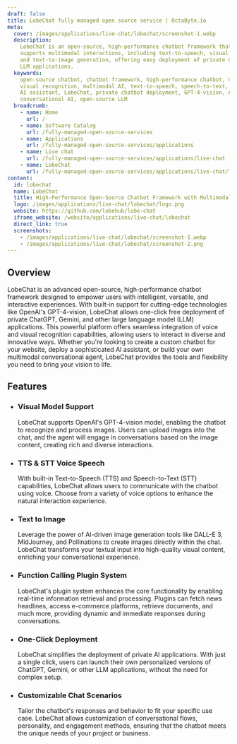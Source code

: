 ```yaml
---
draft: false
title: LobeChat fully managed open source service | OctaByte.io
meta:
  cover: /images/applications/live-chat/lobechat/screenshot-1.webp
  description:
    LobeChat is an open-source, high-performance chatbot framework that
    supports multimodal interactions, including text-to-speech, visual recognition,
    and text-to-image generation, offering easy deployment of private ChatGPT and
    LLM applications.
  keywords:
    open-source chatbot, chatbot framework, high-performance chatbot, ChatGPT,
    visual recognition, multimodal AI, text-to-speech, speech-to-text, text-to-image,
    AI assistant, LobeChat, private chatbot deployment, GPT-4-vision, AI plugins,
    conversational AI, open-source LLM
  breadcrumb:
    - name: Home
      url: /
    - name: Software Catalog
      url: /fully-managed-open-source-services
    - name: Applications
      url: /fully-managed-open-source-services/applications
    - name: Live chat
      url: /fully-managed-open-source-services/applications/live-chat
    - name: LobeChat
      url: /fully-managed-open-source-services/applications/live-chat/lobechat
content:
  id: lobechat
  name: LobeChat
  title: High-Performance Open-Source Chatbot Framework with Multimodal Support
  logo: /images/applications/live-chat/lobechat/logo.png
  website: https://github.com/lobehub/lobe-chat
  iframe_website: /website/applications/live-chat/lobechat
  direct_link: true
  screenshots:
    - /images/applications/live-chat/lobechat/screenshot-1.webp
    - /images/applications/live-chat/lobechat/screenshot-2.png
---
```


## Overview

LobeChat is an advanced open-source, high-performance chatbot framework designed to empower users with intelligent, versatile, and interactive experiences. With built-in support for cutting-edge technologies like OpenAI's GPT-4-vision, LobeChat allows one-click free deployment of private ChatGPT, Gemini, and other large language model (LLM) applications. This powerful platform offers seamless integration of voice and visual recognition capabilities, allowing users to interact in diverse and innovative ways. Whether you're looking to create a custom chatbot for your website, deploy a sophisticated AI assistant, or build your own multimodal conversational agent, LobeChat provides the tools and flexibility you need to bring your vision to life.

## Features

- ### Visual Model Support

  LobeChat supports OpenAI's GPT-4-vision model, enabling the chatbot to recognize and process images. Users can upload images into the chat, and the agent will engage in conversations based on the image content, creating rich and diverse interactions.

- ### TTS & STT Voice Speech

  With built-in Text-to-Speech (TTS) and Speech-to-Text (STT) capabilities, LobeChat allows users to communicate with the chatbot using voice. Choose from a variety of voice options to enhance the natural interaction experience.

- ### Text to Image

  Leverage the power of AI-driven image generation tools like DALL-E 3, MidJourney, and Pollinations to create images directly within the chat. LobeChat transforms your textual input into high-quality visual content, enriching your conversational experience.

- ### Function Calling Plugin System

  LobeChat's plugin system enhances the core functionality by enabling real-time information retrieval and processing. Plugins can fetch news headlines, access e-commerce platforms, retrieve documents, and much more, providing dynamic and immediate responses during conversations.

- ### One-Click Deployment

  LobeChat simplifies the deployment of private AI applications. With just a single click, users can launch their own personalized versions of ChatGPT, Gemini, or other LLM applications, without the need for complex setup.

- ### Customizable Chat Scenarios

  Tailor the chatbot's responses and behavior to fit your specific use case. LobeChat allows customization of conversational flows, personality, and engagement methods, ensuring that the chatbot meets the unique needs of your project or business.
